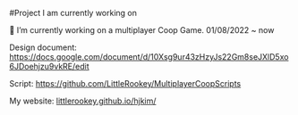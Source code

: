 #Project I am currently working on

🔭 I’m currently working on a multiplayer Coop Game. 01/08/2022 ~ now

Design document: https://docs.google.com/document/d/10Xsg9ur43zHzyJs22Gm8seJXlD5xo6JDoehjzu9vkRE/edit

Script: https://github.com/LittleRookey/MultiplayerCoopScripts

My website: [littlerookey.github.io/hjkim/](https://littlerookey.github.io/HJKim/index.html)


<!--
**LittleRookey/LittleRookey** is a ✨ _special_ ✨ repository because its `README.md` (this file) appears on your GitHub profile.


Here are some ideas to get you started:

- 🔭 I’m currently working on a multiplayer Coop Game. 
- 🌱 I’m currently learning ...
- 👯 I’m looking to collaborate on ...
- 🤔 I’m looking for help with ...
- 💬 Ask me about ...
- 📫 How to reach me: ...
- 😄 Pronouns: ...
- ⚡ Fun fact: ...
-->

